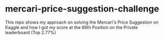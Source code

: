 # mercari-price-suggestion-challenge
This repo shows my approach on solving the Mercari's Price Suggestion on Kaggle and how I got my score at the 66th Position on the Private leaderboard (Top 2.77%)
